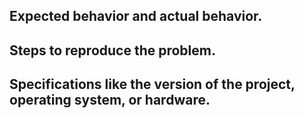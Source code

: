 ## Expected behavior and actual behavior.


## Steps to reproduce the problem.


## Specifications like the version of the project, operating system, or hardware.

